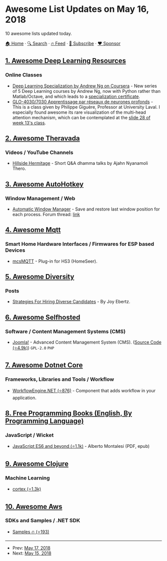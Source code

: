 # Awesome List Updates on May 16, 2018

10 awesome lists updated today.

[🏠 Home](/README.md) · [🔍 Search](https://www.trackawesomelist.com/search/) · [🔥 Feed](https://www.trackawesomelist.com/rss.xml) · [📮 Subscribe](https://trackawesomelist.us17.list-manage.com/subscribe?u=d2f0117aa829c83a63ec63c2f&id=36a103854c) · [❤️  Sponsor](https://github.com/sponsors/theowenyoung)



## [1. Awesome Deep Learning Resources](/content/guillaume-chevalier/Awesome-Deep-Learning-Resources/README.md)

### Online Classes

*   [Deep Learning Specialization by Andrew Ng on Coursera](https://www.coursera.org/specializations/deep-learning) - New series of 5 Deep Learning courses by Andrew Ng, now with Python rather than Matlab/Octave, and which leads to a [specialization certificate](https://www.coursera.org/account/accomplishments/specialization/U7VNC3ZD9YD8).
*   [GLO-4030/7030 Apprentissage par réseaux de neurones profonds](https://ulaval-damas.github.io/glo4030/) - This is a class given by Philippe Giguère, Professor at University Laval. I especially found awesome its rare visualization of the multi-head attention mechanism, which can be contemplated at the [slide 28 of week 13's class](http://www2.ift.ulaval.ca/\~pgiguere/cours/DeepLearning/09-Attention.pdf).

## [2. Awesome Theravada](/content/johnjago/awesome-theravada/README.md)

### Videos / YouTube Channels

*   [Hillside Hermitage](https://www.youtube.com/channel/UCKejmWAt_kNpRMq5gQEGAqw/videos) - Short Q\&A dhamma talks by Ajahn Nyanamoli Thero.

## [3. Awesome AutoHotkey](/content/ahkscript/awesome-AutoHotkey/README.md)

### Window Management / Web

*   [Automatic Window Manager](https://autohotkey.com/boards/viewtopic.php?f=6\&t=17907) - Save and restore last window position for each process. Forum thread: [link](https://autohotkey.com/boards/viewtopic.php?f=6\&t=17907)

## [4. Awesome Mqtt](/content/hobbyquaker/awesome-mqtt/README.md)

### Smart Home Hardware Interfaces / Firmwares for ESP based Devices

*   [mcsMQTT](https://shop.homeseer.com/products/mcsmqtt-software-plug-in-for-hs3) - Plug-in for HS3 (HomeSeer).

## [5. Awesome Diversity](/content/folkswhocode/awesome-diversity/README.md)

### Posts

*   [Strategies For Hiring Diverse Candidates](https://code.likeagirl.io/strategies-for-hiring-diverse-candidates-4d86ad693762/) - By Joy Ebertz.

## [6. Awesome Selfhosted](/content/awesome-selfhosted/awesome-selfhosted/README.md)

### Software / Content Management Systems (CMS)

*   [Joomla!](https://www.joomla.org/) - Advanced Content Management System (CMS). ([Source Code (⭐4.9k)](https://github.com/joomla/joomla-cms)) `GPL-2.0` `PHP`

## [7. Awesome Dotnet Core](/content/thangchung/awesome-dotnet-core/README.md)

### Frameworks, Libraries and Tools / Workflow

*   [WorkflowEngine.NET (⭐876)](https://github.com/optimajet/WorkflowEngine.NET) - Component that adds workflow in your application.

## [8. Free Programming Books (English, By Programming Language)](/content/EbookFoundation/free-programming-books/README.md)

### JavaScript / Wicket

*   [JavaScript ES6 and beyond (⭐1.1k)](https://github.com/AlbertoMontalesi/JavaScript-es6-and-beyond-ebook) - Alberto Montalesi (PDF, epub)

## [9. Awesome Clojure](/content/razum2um/awesome-clojure/README.md)

### Machine Learning

*   [cortex (⭐1.3k)](https://github.com/originrose/cortex)

## [10. Awesome Aws](/content/donnemartin/awesome-aws/README.md)

### SDKs and Samples / .NET SDK

*   [Samples :fire: (⭐193)](https://github.com/awslabs/aws-sdk-net-samples)

---

- Prev: [May 17, 2018](/content/2018/05/17/README.md)
- Next: [May 15, 2018](/content/2018/05/15/README.md)